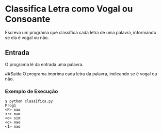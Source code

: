 # Classifica Letra como Vogal ou Consoante
Escreva um programa que classifica cada letra de uma palavra, informando se ela é vogal ou não.

## Entrada
O programa lê da entrada uma palavra.

##Saída
O programa imprima cada letra da palavra, indicando se é vogal ou não.

### Exemplo de Execução
```
$ python classifica.py
Prog1
<P> nao
<r> nao
<o> sim
<g> nao
<1> nao
```